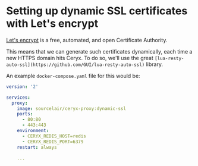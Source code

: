 # Setting up dynamic SSL certificates with Let's encrypt

[Let's encrypt](https://letsencrypt.org/) is a free, automated, and open Certificate Authority.

This means that we can generate such certificates dynamically, each time a new HTTPS domain hits Ceryx. To do so, we'll use the great `[lua-resty-auto-ssl](https://github.com/GUI/lua-resty-auto-ssl)` library.

An example `docker-compose.yaml` file for this would be:

```yaml
version: '2'

services:
  proxy:
    image: sourcelair/ceryx-proxy:dynamic-ssl
    ports:
      - 80:80
      - 443:443
    environment:
      - CERYX_REDIS_HOST=redis
      - CERYX_REDIS_PORT=6379
    restart: always

    ...
```
